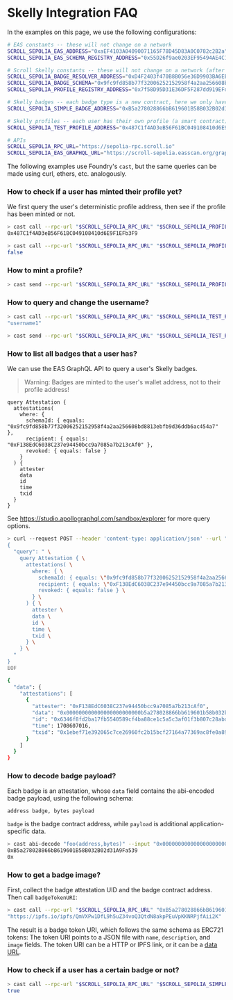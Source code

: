 # Skelly Integration FAQ

In the examples on this page, we use the following configurations:

```bash
# EAS constants -- these will not change on a network
SCROLL_SEPOLIA_EAS_ADDRESS="0xaEF4103A04090071165F78D45D83A0C0782c2B2a"
SCROLL_SEPOLIA_EAS_SCHEMA_REGISTRY_ADDRESS="0x55D26f9ae0203EF95494AE4C170eD35f4Cf77797"

# Scroll Skelly constants -- these will not change on a network (after the final deployment)
SCROLL_SEPOLIA_BADGE_RESOLVER_ADDRESS="0xD4F2403f470B8B056e36D9903BA6EE69e8fF0433"
SCROLL_SEPOLIA_BADGE_SCHEMA="0x9fc9fd858b77f32006252152958f4a2aa256608bd8813ebfb9d36ddb6ac454a7"
SCROLL_SEPOLIA_PROFILE_REGISTRY_ADDRESS="0x7f58D95D31E36DF5F287dd919EFd214CD9485A6d"

# Skelly badges -- each badge type is a new contract, here we only have a simple test contract
SCROLL_SEPOLIA_SIMPLE_BADGE_ADDRESS="0xB5a278028866bB619601B58B032B02d31A9Fa539"

# Skelly profiles -- each user has their own profile (a smart contract), here we provide a simple test profile
SCROLL_SEPOLIA_TEST_PROFILE_ADDRESS="0x487C1f4AD3eB56F61BC049108410d6E9F1EFb3F9"

# APIs
SCROLL_SEPOLIA_RPC_URL="https://sepolia-rpc.scroll.io"
SCROLL_SEPOLIA_EAS_GRAPHQL_URL="https://scroll-sepolia.easscan.org/graphql"
```

The following examples use Foundry's `cast`, but the same queries can be made using curl, ethers, etc. analogously.


### How to check if a user has minted their profile yet?

We first query the user's deterministic profile address, then see if the profile has been minted or not.

```bash
> cast call --rpc-url "$SCROLL_SEPOLIA_RPC_URL" "$SCROLL_SEPOLIA_PROFILE_REGISTRY_ADDRESS" "getProfile(address)(address)" "0xF138EdC6038C237e94450bcc9a7085a7b213cAf0"
0x487C1f4AD3eB56F61BC049108410d6E9F1EFb3F9

> cast call --rpc-url "$SCROLL_SEPOLIA_RPC_URL" "$SCROLL_SEPOLIA_PROFILE_REGISTRY_ADDRESS" "isProfileMinted(address)(bool)" "0x487C1f4AD3eB56F61BC049108410d6E9F1EFb3F9"
false
```


### How to mint a profile?

```bash
> cast send --rpc-url "$SCROLL_SEPOLIA_RPC_URL" "$SCROLL_SEPOLIA_PROFILE_REGISTRY_ADDRESS" "mintProfile(string)" "username1" --private-key "$SCROLL_SEPOLIA_PRIVATE_KEY"
```


### How to query and change the username?

```bash
> cast call --rpc-url "$SCROLL_SEPOLIA_RPC_URL" "$SCROLL_SEPOLIA_TEST_PROFILE_ADDRESS" "username()(string)"
"username1"

> cast send --rpc-url "$SCROLL_SEPOLIA_RPC_URL" "$SCROLL_SEPOLIA_TEST_PROFILE_ADDRESS" "changeUsername(string)" "username2" --private-key "$SCROLL_SEPOLIA_PRIVATE_KEY"
```


### How to list all badges that a user has?

We can use the EAS GraphQL API to query a user's Skelly badges.

> Warning: Badges are minted to the user's wallet address, not to their profile address!

```
query Attestation {
  attestations(
    where: {
      schemaId: { equals: "0x9fc9fd858b77f32006252152958f4a2aa256608bd8813ebfb9d36ddb6ac454a7" },
      recipient: { equals: "0xF138EdC6038C237e94450bcc9a7085a7b213cAf0" },
      revoked: { equals: false }
    }
  ) {
    attester
    data
    id
    time
    txid
  }
}
```

See https://studio.apollographql.com/sandbox/explorer for more query options.

```bash
> curl --request POST --header 'content-type: application/json' --url "$SCROLL_SEPOLIA_EAS_GRAPHQL_URL" --data-binary @- << EOF
{
  "query": " \
    query Attestation { \
      attestations( \
        where: { \
          schemaId: { equals: \"0x9fc9fd858b77f32006252152958f4a2aa256608bd8813ebfb9d36ddb6ac454a7\" }, \
          recipient: { equals: \"0xF138EdC6038C237e94450bcc9a7085a7b213cAf0\" }, \
          revoked: { equals: false } \
        } \
      ) { \
        attester \
        data \
        id \
        time \
        txid \
      } \
    } \
  "
}
EOF

{
  "data": {
    "attestations": [
      {
        "attester": "0xF138EdC6038C237e94450bcc9a7085a7b213cAf0",
        "data": "0x000000000000000000000000b5a278028866bb619601b58b032b02d31a9fa53900000000000000000000000000000000000000000000000000000000000000400000000000000000000000000000000000000000000000000000000000000000",
        "id": "0x6346f8fd2ba17fb5540589cf4ba88ce1c5a5c3af01f3b807c28abd0ea4f80737",
        "time": 1708607016,
        "txid": "0x1ebef71e392065c7ce26960fc2b15bcf27164a77369ac8fe0a891f78d3042015"
      }
    ]
  }
}
```


### How to decode badge payload?

Each badge is an attestation, whose `data` field contains the abi-encoded badge payload, using the following schema:

```
address badge, bytes payload
```

`badge` is the badge contract address, while `payload` is additional application-specific data.

```bash
> cast abi-decode "foo(address,bytes)" --input "0x000000000000000000000000b5a278028866bb619601b58b032b02d31a9fa53900000000000000000000000000000000000000000000000000000000000000400000000000000000000000000000000000000000000000000000000000000000"
0xB5a278028866bB619601B58B032B02d31A9Fa539
0x
```


### How to get a badge image?

First, collect the badge attestation UID and the badge contract address. Then call `badgeTokenURI`:

```bash
> cast call --rpc-url "$SCROLL_SEPOLIA_RPC_URL" "0xB5a278028866bB619601B58B032B02d31A9Fa539" "badgeTokenURI(bytes32)(string)" "0x6346f8fd2ba17fb5540589cf4ba88ce1c5a5c3af01f3b807c28abd0ea4f80737"
"https://ipfs.io/ipfs/QmVXPw1DfL9h5uZ34voQ3QtdN8akpPEuVpKKNRPjfAii2K"
```

The result is a badge token URI, which follows the same schema as ERC721 tokens: The token URI points to a JSON file with `name`, `description`, and `image` fields. The token URI can be a HTTP or IPFS link, or it can be a [data URL](https://developer.mozilla.org/en-US/docs/Web/HTTP/Basics_of_HTTP/Data_URLs).


### How to check if a user has a certain badge or not?

```bash
> cast call --rpc-url "$SCROLL_SEPOLIA_RPC_URL" "$SCROLL_SEPOLIA_SIMPLE_BADGE_ADDRESS" "hasBadge(address)(bool)" "0xF138EdC6038C237e94450bcc9a7085a7b213cAf0"
true
```
